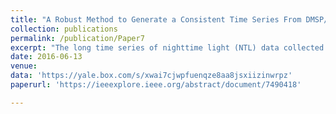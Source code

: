 ```yaml
---
title: "A Robust Method to Generate a Consistent Time Series From DMSP/OLS Nighttime Light Data"
collection: publications
permalink: /publication/Paper7
excerpt: "The long time series of nighttime light (NTL) data collected by DMSP/OLS sensors provides a unique and valuable resource to study changes in human activities. However, its full time series potential has not been fully explored, mainly due to inconsistencies in the temporal signal. Previous studies have tried to resolve this issue in order to generate a consistent NTL time series. However, due to geographic limitations with the algorithms, these approaches cannot generate a coherent NTL time series globally. The purpose of this study is to develop a methodology to create a consistent NTL time series that can be applied globally. Our method is based on a novel sampling strategy to identify pseudoinvariant features. We select data points along a ridgeline-the densest part of a density plot generated between the reference image and the target image-and then use those data points to derive calibration models to minimize inconsistencies in the NTL time series. Results show that the algorithm successfully calibrates DMSP/OLS annual composites and generates a consistent NTL time series. Evaluation of the results shows that the calibrated NTL time series significantly reduces the differences between two images within the same year and increases the correlations between the NTL time series and gross domestic product as well as with energy consumption, and outperforms the Elvidge et al. (2014) method. The methodology is simple, robust, and easy to implement. The quality-enhanced NTL time series can be used in a myriad of applications that require a consistent data set over time."
date: 2016-06-13
venue:
data: 'https://yale.box.com/s/xwai7cjwpfuenqze8aa8jsxiizinwrpz'
paperurl: 'https://ieeexplore.ieee.org/abstract/document/7490418'

---
```

